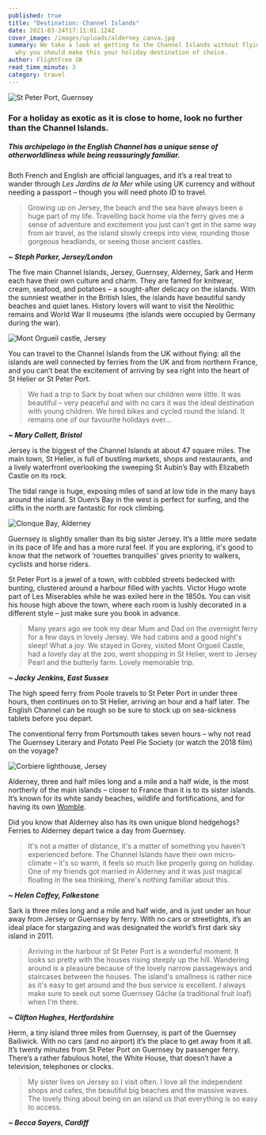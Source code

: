 ```yaml
---
published: true
title: "Destination: Channel Islands"
date: 2021-03-24T17:11:01.124Z
cover_image: /images/uploads/alderney_canva.jpg
summary: We take a look at getting to the Channel Islands without flying, and
  why you should make this your holiday destination of choice.
author: FlightFree UK
read_time_minute: 3
category: travel
---
```

![](/images/uploads/st-peter-port-harbour-guernsey_canva.jpg "St Peter Port, Guernsey")

### For a holiday as exotic as it is close to home, look no further than the Channel Islands.

##### This archipelago in the English Channel has a unique sense of otherworldliness while being reassuringly familiar.

Both French and English are official languages, and it’s a real treat to wander through *Les Jardins de la Mer* while using UK currency and without needing a passport – though you will need photo ID to travel. 

> G﻿rowing up on Jersey, the beach and the sea have always been a huge part of my life. Travelling back home via the ferry gives me a sense of adventure and excitement you just can't get in the same way from air travel, as the island slowly creeps into view, rounding those gorgeous headlands, or seeing those ancient castles.

***~﻿ Steph Parker, Jersey/London***

The five main Channel Islands, Jersey, Guernsey, Alderney, Sark and Herm each have their own culture and charm. They are famed for knitwear, cream, seafood, and potatoes – a sought-after delicacy on the islands. With the sunniest weather in the British Isles, the islands have beautiful sandy beaches and quiet lanes. History lovers will want to visit the Neolithic remains and World War II museums (the islands were occupied by Germany during the war). 

![](/images/uploads/mont-orgueil-castle-jersey_canva.jpg "Mont Orgueil castle, Jersey")

You can travel to the Channel Islands from the UK without flying: all the islands are well connected by ferries from the UK and from northern France, and you can’t beat the excitement of arriving by sea right into the heart of St Helier or St Peter Port. 

> W﻿e had a trip to Sark by boat when our children were little. It was beautiful – very peaceful and with no cars it was the ideal destination with young children. We hired bikes and cycled round the island. It remains one of our favourite holidays ever...

***~ M﻿ary Collett, Bristol*** 

Jersey is the biggest of the Channel Islands at about 47 square miles. The main town, St Helier, is full of bustling markets, shops and restaurants, and a lively waterfront overlooking the sweeping St Aubin’s Bay with Elizabeth Castle on its rock. 

The tidal range is huge, exposing miles of sand at low tide in the many bays around the island. St Ouen’s Bay in the west is perfect for surfing, and the cliffs in the north are fantastic for rock climbing. 

![](/images/uploads/clonque-bay-alderney_canva.jpg "Clonque Bay, Alderney")

Guernsey is slightly smaller than its big sister Jersey. It’s a little more sedate in its pace of life and has a more rural feel. If you are exploring, it's good to know that the network of ‘rouettes tranquilles’ gives priority to walkers, cyclists and horse riders. 

St Peter Port is a jewel of a town, with cobbled streets bedecked with bunting, clustered around a harbour filled with yachts. Victor Hugo wrote part of Les Miserables while he was exiled here in the 1850s. You can visit his house high above the town, where each room is lushly decorated in a different style – just make sure you book in advance.

> M﻿any years ago we took my dear Mum and Dad on the overnight ferry for a few days in lovely Jersey. We had cabins and a good night's sleep! What a joy. We stayed in Gorey, visited Mont Orgueil Castle, had a lovely day at the zoo, went shopping in St Helier, went to Jersey Pearl and the butterly farm. Lovely memorable trip. 

***~﻿ Jacky Jenkins, East Sussex***

The high speed ferry from Poole travels to St Peter Port in under three hours, then continues on to St Helier, arriving an hour and a half later. The English Channel can be rough so be sure to stock up on sea-sickness tablets before you depart. 

The conventional ferry from Portsmouth takes seven hours – why not read The Guernsey Literary and Potato Peel Pie Society (or watch the 2018 film) on the voyage?  

![](/images/uploads/corbiere-lighthouse-jersey_canva.jpg "Corbiere lighthouse, Jersey")

Alderney, three and half miles long and a mile and a half wide, is the most northerly of the main islands – closer to France than it is to its sister islands. It’s known for its white sandy beaches, wildlife and fortifications, and for having its own [Womble](http://www.bbc.co.uk/ahistoryoftheworld/objects/KbrGaWZpQj2npZdbHWvwrA).  

Did you know that Alderney also has its own unique blond hedgehogs? Ferries to Alderney depart twice a day from Guernsey. 

> It's not a matter of distance, it's a matter of something you haven't experienced before. The Channel Islands have their own micro-climate – it's so warm, it feels so much like properly going on holiday. One of my friends got married in Alderney and it was just magical floating in the sea thinking, there's nothing familiar about this.

***~﻿ Helen Coffey, Folkestone***

Sark is three miles long and a mile and half wide, and is just under an hour away from Jersey or Guernsey by ferry. With no cars or streetlights, it’s an ideal place for stargazing and was designated the world’s first dark sky island in 2011.

> A﻿rriving in the harbour of St Peter Port is a wonderful moment. It looks so pretty with the houses rising steeply up the hill. Wandering around is a pleasure because of the lovely narrow passageways and staircases between the houses. The island's smallness is rather nice as it's easy to get around and the bus service is excellent. I always make sure to seek out some Guernsey Gâche (a traditional fruit loaf) when I'm there.

***~﻿ Clifton Hughes, Hertfordshire***

Herm, a tiny island three miles from Guernsey, is part of the Guernsey Bailiwick. With no cars (and no airport) it’s the place to get away from it all. It’s twenty minutes from St Peter Port on Guernsey by passenger ferry. There’s a rather fabulous hotel, the White House, that doesn’t have a television, telephones or clocks. 

> M﻿y sister lives on Jersey so I visit often. I love all the independent shops and cafes, the  beautiful big beaches and the massive waves. The lovely thing about being on an island us that everything is so easy to access.

***~﻿ Becca Sayers, Cardiff***